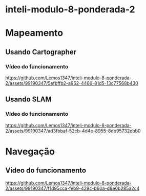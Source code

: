 # inteli-modulo-8-ponderada-2
# Mapeamento
## Usando Cartographer
### Vídeo do funcionamento
https://github.com/Lemos1347/inteli-modulo-8-ponderada-2/assets/99190347/5efbffb2-a952-4466-81d5-13c77568b430

## Usando SLAM
### Vídeo do funcionamento
https://github.com/Lemos1347/inteli-modulo-8-ponderada-2/assets/99190347/ad3fbbaf-52cb-4d4e-8955-8db95732ebb0

# Navegação
## Video do funcionamento 
https://github.com/Lemos1347/inteli-modulo-8-ponderada-2/assets/99190347/f1d95cca-feb9-429c-b60a-d8e0b285a2c4




